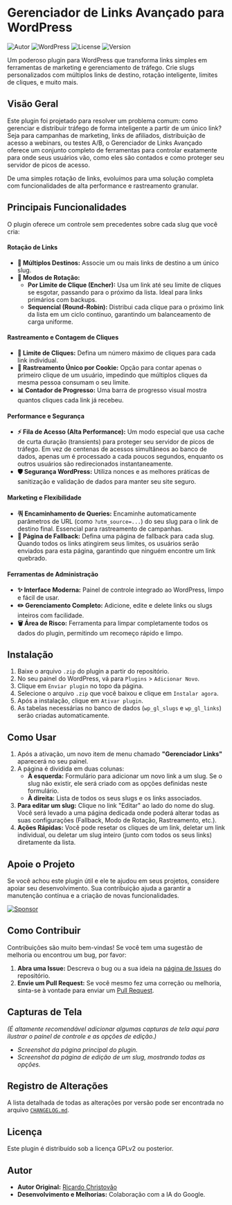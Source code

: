 # Gerenciador de Links Avançado para WordPress

![Autor](https://img.shields.io/badge/Autor-ricardochristovao-blue.svg)
![WordPress](https://img.shields.io/badge/WordPress-6.0%2B-blue.svg)
![License](https://img.shields.io/badge/License-GPLv2-brightgreen.svg)
![Version](https://img.shields.io/badge/Versão-2.8.0-orange.svg)

Um poderoso plugin para WordPress que transforma links simples em ferramentas de marketing e gerenciamento de tráfego. Crie slugs personalizados com múltiplos links de destino, rotação inteligente, limites de cliques, e muito mais.

## Visão Geral

Este plugin foi projetado para resolver um problema comum: como gerenciar e distribuir tráfego de forma inteligente a partir de um único link? Seja para campanhas de marketing, links de afiliados, distribuição de acesso a webinars, ou testes A/B, o Gerenciador de Links Avançado oferece um conjunto completo de ferramentas para controlar exatamente para onde seus usuários vão, como eles são contados e como proteger seu servidor de picos de acesso.

De uma simples rotação de links, evoluímos para uma solução completa com funcionalidades de alta performance e rastreamento granular.

## Principais Funcionalidades

O plugin oferece um controle sem precedentes sobre cada slug que você cria:

#### Rotação de Links
* **🔗 Múltiplos Destinos:** Associe um ou mais links de destino a um único slug.
* **🔄 Modos de Rotação:**
    * **Por Limite de Clique (Encher):** Usa um link até seu limite de cliques se esgotar, passando para o próximo da lista. Ideal para links primários com backups.
    * **Sequencial (Round-Robin):** Distribui cada clique para o próximo link da lista em um ciclo contínuo, garantindo um balanceamento de carga uniforme.

#### Rastreamento e Contagem de Cliques
* **🎯 Limite de Cliques:** Defina um número máximo de cliques para cada link individual.
* **🍪 Rastreamento Único por Cookie:** Opção para contar apenas o primeiro clique de um usuário, impedindo que múltiplos cliques da mesma pessoa consumam o seu limite.
* **📊 Contador de Progresso:** Uma barra de progresso visual mostra quantos cliques cada link já recebeu.

#### Performance e Segurança
* **⚡ Fila de Acesso (Alta Performance):** Um modo especial que usa cache de curta duração (transients) para proteger seu servidor de picos de tráfego. Em vez de centenas de acessos simultâneos ao banco de dados, apenas um é processado a cada poucos segundos, enquanto os outros usuários são redirecionados instantaneamente.
* **🛡️ Segurança WordPress:** Utiliza nonces e as melhores práticas de sanitização e validação de dados para manter seu site seguro.

#### Marketing e Flexibilidade
* **쿼 Encaminhamento de Queries:** Encaminhe automaticamente parâmetros de URL (como `?utm_source=...`) do seu slug para o link de destino final. Essencial para rastreamento de campanhas.
* **📄 Página de Fallback:** Defina uma página de fallback para cada slug. Quando todos os links atingirem seus limites, os usuários serão enviados para esta página, garantindo que ninguém encontre um link quebrado.

#### Ferramentas de Administração
* **✨ Interface Moderna:** Painel de controle integrado ao WordPress, limpo e fácil de usar.
* **✏️ Gerenciamento Completo:** Adicione, edite e delete links ou slugs inteiros com facilidade.
* **🗑️ Área de Risco:** Ferramenta para limpar completamente todos os dados do plugin, permitindo um recomeço rápido e limpo.

## Instalação

1.  Baixe o arquivo `.zip` do plugin a partir do repositório.
2.  No seu painel do WordPress, vá para `Plugins` > `Adicionar Novo`.
3.  Clique em `Enviar plugin` no topo da página.
4.  Selecione o arquivo `.zip` que você baixou e clique em `Instalar agora`.
5.  Após a instalação, clique em `Ativar plugin`.
6.  As tabelas necessárias no banco de dados (`wp_gl_slugs` e `wp_gl_links`) serão criadas automaticamente.

## Como Usar

1.  Após a ativação, um novo item de menu chamado **"Gerenciador Links"** aparecerá no seu painel.
2.  A página é dividida em duas colunas:
    * **À esquerda:** Formulário para adicionar um novo link a um slug. Se o slug não existir, ele será criado com as opções definidas neste formulário.
    * **À direita:** Lista de todos os seus slugs e os links associados.
3.  **Para editar um slug:** Clique no link "Editar" ao lado do nome do slug. Você será levado a uma página dedicada onde poderá alterar todas as suas configurações (Fallback, Modo de Rotação, Rastreamento, etc.).
4.  **Ações Rápidas:** Você pode resetar os cliques de um link, deletar um link individual, ou deletar um slug inteiro (junto com todos os seus links) diretamente da lista.

## Apoie o Projeto

Se você achou este plugin útil e ele te ajudou em seus projetos, considere apoiar seu desenvolvimento. Sua contribuição ajuda a garantir a manutenção contínua e a criação de novas funcionalidades.

[![Sponsor](https://img.shields.io/badge/Sponsor-%E2%9D%A4-%23db61a2.svg?style=for-the-badge&logo=github)](https://github.com/sponsors/ricardochristovao)

## Como Contribuir

Contribuições são muito bem-vindas! Se você tem uma sugestão de melhoria ou encontrou um bug, por favor:

1.  **Abra uma Issue:** Descreva o bug ou a sua ideia na [página de Issues]([URL-DO-SEU-REPOSITORIO]/issues) do repositório.
2.  **Envie um Pull Request:** Se você mesmo fez uma correção ou melhoria, sinta-se à vontade para enviar um [Pull Request]([URL-DO-SEU-REPOSITORIO]/pulls).

## Capturas de Tela

*(É altamente recomendável adicionar algumas capturas de tela aqui para ilustrar o painel de controle e as opções de edição.)*

* *Screenshot da página principal do plugin.*
* *Screenshot da página de edição de um slug, mostrando todas as opções.*

## Registro de Alterações

A lista detalhada de todas as alterações por versão pode ser encontrada no arquivo [`CHANGELOG.md`](CHANGELOG.md).

## Licença

Este plugin é distribuído sob a licença GPLv2 ou posterior.

## Autor

* **Autor Original:** [Ricardo Christovão](https://github.com/ricardochristovao)
* **Desenvolvimento e Melhorias:** Colaboração com a IA do Google.
